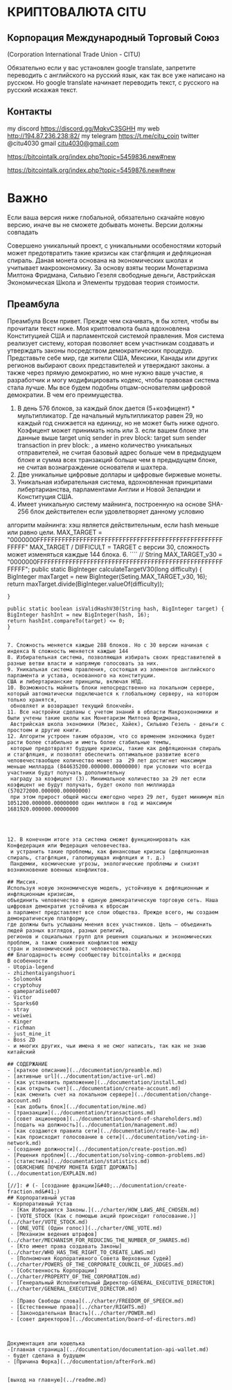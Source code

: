 # КРИПТОВАЛЮТА CITU
## Корпорация Международный Торговый Союз
(Corporation International Trade Union - CITU)

Обязательно если у вас установлен google translate, запретите переводить с английского на русский язык,
как так все уже написано на русском. Но google translate начинает переводить текст, с русского на русский искажая текст.

## Контакты
my discord https://discord.gg/MqkvC3SGHH
my web http://194.87.236.238:82/
my telegram https://t.me/citu_coin
twitter @citu4030
gmail 
citu4030@gmail.com

https://bitcointalk.org/index.php?topic=5459836.new#new

https://bitcointalk.org/index.php?topic=5459876.new#new
# Важно
Если ваша версия ниже глобальной, обязательно скачайте новую версию,
иначе вы не сможете добывать монеты. Версии должны совпадать

Совершено уникальный проект, с уникальными особеностями который может предотвратить такие кризисы как стагфляция и дефляционая спираль.
Даная монета основана на экономических школах и учитывает макроэкономику. За основу взяты теории Монетаризма Милтона Фридмана,
Сильвио Гезеля свободные деньги, Австрийская Экономическая Школа и Элементы трудовая теория стоимости.


## Преамбула
Преамбула
Всем привет.
Прежде чем скачивать, я бы хотел, чтобы вы прочитали текст ниже.
Моя криптовалюта была вдохновлена Конституцией США и парламентской системой правления.
Моя система реализует систему, которая позволяет всем участникам создавать и утверждать законы посредством демократических процедур.
Представьте себе мир, где жители США, Мексики, Канады или других регионов выбирают своих представителей и утверждают законы.
а также через прямую демократию, но мне нужно ваше участие, я разработчик и могу модифицировать
кодекс, чтобы правовая система стала лучше. Мы все будем подобны отцам-основателям цифровой демократии.
В чем его преимущества.
1. В день 576 блоков, за каждый блок дается (5+коэфицент) * мультипликатор. Где начальный мультипликатор равен 29, но каждый год снижается на единицу, но не может быть ниже одного. Коэфицент может принимать ноль или 3. если вашем блоке эти данные выше target uniq sender in prev block:
   target sum sender transaction in prev block: , а имено количество уникальных отправителей, не считая базовый адрес больше чем в предыдущем блоке и сумма всех транзакций больше чем в предыдущем блоке, не считая вознаграждение основателя и шахтера.
2. Две уникальные цифровые доллары и цифровые биржевые монеты.
3. Уникальная избирательная система, вдохновленная принципами либертарианства, парламентами Англии и Новой Зеландии и Конституция США.
4. Имеет уникальную систему майнинга, построенную на основе SHA-256 блок действителен если удовлетворяет данному условию


алгоритм майнинга:
хэш является действительным, если hash меньше или равно цели. MAX_TARGET = "0000000FFFFFFFFFFFFFFFFFFFFFFFFFFFFFFFFFFFFFFFFFFFFFFFFFFFFFFFFF"
MAX_TARGET / DIFFICULT = TARGET с версии 30, сложность может изменяться каждые 144 блока.
6. ````
   // String MAX_TARGET_v30 = "0000000FFFFFFFFFFFFFFFFFFFFFFFFFFFFFFFFFFFFFFFFFFFFFFFFFFFFFFFFF";
     public static BigInteger calculateTargetV30(long difficulty) {
        BigInteger maxTarget = new BigInteger(Seting.MAX_TARGET_v30, 16);
      return maxTarget.divide(BigInteger.valueOf(difficulty));

    }

    public static boolean isValidHashV30(String hash, BigInteger target) {
    BigInteger hashInt = new BigInteger(hash, 16);
    return hashInt.compareTo(target) <= 0;
    }
   ````

7. Сложность меняется каждые 288 блоков. Но с 30 версии начиная с индекса N сложность меняется каждые 144
8. Избирательная система, позволяющая избирать своих представителей в разные ветви власти и напрямую голосовать за них.
9. Уникальная система правления, состоящая из элементов английского парламента и устава, основанного на конституции.
   США и либертарианские принципы, включая НПД.
10. Возможность майнить блоки непосредственно на локальном сервере, который автоматически подключается к глобальному серверу, на котором только хранятся,
    обновляет и возвращает текущий блокчейн.
11. Все настройки сделаны с учетом знаний в области Макроэкономики и были учтены такие школы как Монетаризм Милтона Фридмана,
    Австрийская школа экономики (Мизес, Хайек), Сильвио Гезель - деньги с простоем и другие книги.
12. Алгоритм устроен таким образом, что со временем экономика будет расти более стабильно и иметь более стабильные темпы,
    которые предотвратят будущие кризисы, такие как дефляционная спираль и стагфляция, и позволят обеспечить оптимальное развитие всего человечестваобщее количество монет за  29 лет достигнет максимум меньше милларда (844635200.000000.00000000) при условии что всегда участники будут получать дополнительну
    награду за коэфицент (3). Минимальное количество за 29 лет если коэфицент не будут получать, будет около пол миллиарда (570272000.000000.00000000)
    при этом прирост общей массы ежегодно через 29 лет, будет минимум min 1051200.000000.00000000 один миллион в год и максимум 1681920.000000.00000000




12. В конечном итоге эта система сможет функционировать как Конфедерация или Федерация человечества.
    и устранить такие проблемы, как финансовые кризисы (дефляционная спираль, стагфляция, галопирующая инфляция и т. д.)
    Пандемии, космические угрозы, экологические проблемы и снизят возникновение военных конфликтов.

## Миссия.
Используя новую экономическую модель, устойчивую к дефляционным и инфляционным кризисам,
объединить человечество в единую демократическую торговую сеть. Наша цифровая демократия устойчива к вбросам
а парламент представляет все слои общества. Прежде всего, мы создаем демократическую платформу,
где должны быть услышаны мнения всех участников. Цель – объединить людей разных взглядов, разных религий,
регионов и социальных групп для решения социальных и экономических проблем, а также снижения конфликтов между
стран и экономический рост человечества.
## Благодарность всему сообществу bitcointalks и дискорд
В особенности
- Utopia-legend
- zhizhentaiyangshuori
- Solomonk4
- cryptohuy
- gameparadise007
- Victor
- Sparks60
- stray
- weiwei
- Kinger
- richman
- just_mine_it
- Boss ZD
- и многих других, чьи имена я не смог написать, так как не знаю китайский

## СОДЕРЖАНИЕ
- [краткое описание](../documentation/preamble.md)
- [активные url](../documentation/active-url.md)
- [как установить приложение](../documentation/install.md)
- [как открыть счет](../documentation/create-account.md)
- [как сменить счет на локальном сервере](../documentation/change-account.md)
- [как добыть блок](../documentation/mine.md)
- [транзакции](../documentation/transactions.md)
- [совет акционеров](../documentation/board-of-shareholders.md)
- [подать на должность](../documentation/management.md)
- [как создаются правила сети](../documentation/create-law.md)
- [как происходит голосование в сети](../documentation/voting-in-network.md)
- [создание должности](../documentation/create-postion.md)
- [Решения проблем](../documentation/solving-common-problems.md)
- [статистика](../documentation/statistics.md)
- [ОБЯСНЕНИЕ ПОЧЕМУ МОНЕТА БУДЕТ ДОРОЖАТЬ](../documentation/EXPLAIN.md)

[//]: # (- [создание фракции]&#40;../documentation/create-fraction.md&#41;)
## Корпоративный устав
- Корпоративный Устав
    - [Как Избираются Законы.](../charter/HOW_LAWS_ARE_CHOSEN.md)
    - [VOTE_STOCK (Как с помощью акций происходит голосование.)](../charter/VOTE_STOCK.md)
    - [ONE_VOTE (Один голос)](../charter/ONE_VOTE.md)
    - [Механизм ведения штрафов](../charter/MECHANISM_FOR_REDUCING_THE_NUMBER_OF_SHARES.md)
    - [Кто имеет права создавать Законы](../charter/WHO_HAS_THE_RIGHT_TO_CREATE_LAWS.md)
    - [Полномочия Корпоративного Совета Верховных Судей](../charter/POWERS_OF_THE_CORPORATE_COUNCIL_OF_JUDGES.md)
    - [Собственность Корпорации](../charter/PROPERTY_OF_THE_CORPORATION.md)
    - [Генеральный Исполнительный Директор-GENERAL_EXECUTIVE_DIRECTOR](../charter/GENERAL_EXECUTIVE_DIRECTOR.md)
    
    - [Право Свободы слова](../charter/FREEDOM_OF_SPEECH.md)
    - [Естественные права](../charter/RIGHTS.md)
    - [Законодательная Власть](../charter/POWER.md)
    - [совет директоров](../documentation/board-of-directors.md)
    


Документация апи кошелька
 -[главная страница](../documentation/documentation-api-wallet.md)
 - будет сделана в будущем
 - [Причина Форка](../documentation/afterFork.md)
    

[выход на главную](../readme.md)
